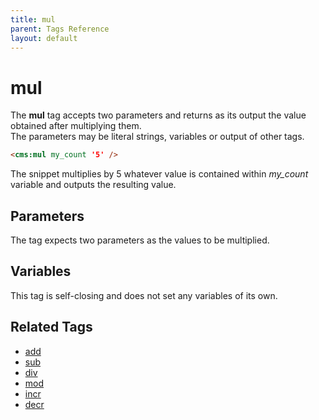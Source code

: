 ```yaml
---
title: mul
parent: Tags Reference
layout: default
---
```


# mul

The **mul** tag accepts two parameters and returns as its output the value obtained after multiplying them.<br/>
The parameters may be literal strings, variables or output of other tags.

```html
<cms:mul my_count '5' />
```

The snippet multiplies by 5 whatever value is contained within *my\_count* variable and outputs the resulting value.

## Parameters

The tag expects two parameters as the values to be multiplied.

## Variables

This tag is self-closing and does not set any variables of its own.

## Related Tags

*   [add](./add.html)
*   [sub](./sub.html)
*   [div](./div.html)
*   [mod](./mod.html)
*   [incr](./incr.html)
*   [decr](./decr.html)
